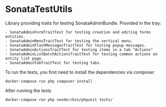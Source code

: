 

# SonataTestUtils

Library providing traits for testing SonataAdminBundle. Provided in the tray:

    - SonataAdminFormTraitTest for testing creation and editing forms entities.
    - SonataAdminMenuTraitTest for testing the vertical menu.
    - SonataAdminFlashMessagesTraitTest for testing popup messages.
    - SonataAdminActionsTraitTest for testing items in a tab "Actions"
    - SonataAdminListBatchActionsTraitTest for testing common actions on entity list page.
    - SonataAdminTabTraitTest for testing tabs.

To run the tests, you first need to install the dependencies via composer

`docker-compose run php composer install`

After running the tests

`docker-compose run php vendor/bin/phpunit tests/`
